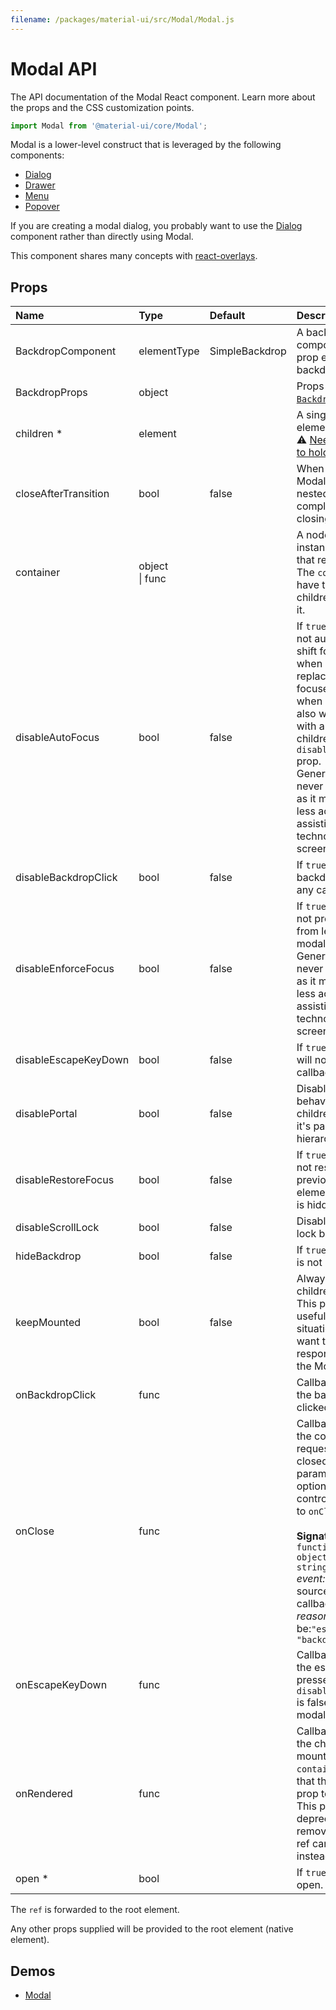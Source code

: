 ```yaml
---
filename: /packages/material-ui/src/Modal/Modal.js
---
```


<!--- This documentation is automatically generated, do not try to edit it. -->

# Modal API

<p class="description">The API documentation of the Modal React component. Learn more about the props and the CSS customization points.</p>

```js
import Modal from '@material-ui/core/Modal';
```

Modal is a lower-level construct that is leveraged by the following components:

- [Dialog](/api/dialog/)
- [Drawer](/api/drawer/)
- [Menu](/api/menu/)
- [Popover](/api/popover/)

If you are creating a modal dialog, you probably want to use the [Dialog](/api/dialog/) component
rather than directly using Modal.

This component shares many concepts with [react-overlays](https://react-bootstrap.github.io/react-overlays/#modals).

## Props

| Name | Type | Default | Description |
|:-----|:-----|:--------|:------------|
| <span class="prop-name">BackdropComponent</span> | <span class="prop-type">elementType</span> | <span class="prop-default">SimpleBackdrop</span> | A backdrop component. This prop enables custom backdrop rendering. |
| <span class="prop-name">BackdropProps</span> | <span class="prop-type">object</span> |  | Props applied to the [`Backdrop`](/api/backdrop/) element. |
| <span class="prop-name required">children&nbsp;*</span> | <span class="prop-type">element</span> |  | A single child content element.<br>⚠️ [Needs to be able to hold a ref](/guides/composition/#caveat-with-refs). |
| <span class="prop-name">closeAfterTransition</span> | <span class="prop-type">bool</span> | <span class="prop-default">false</span> | When set to true the Modal waits until a nested Transition is completed before closing. |
| <span class="prop-name">container</span> | <span class="prop-type">object<br>&#124;&nbsp;func</span> |  | A node, component instance, or function that returns either. The `container` will have the portal children appended to it. |
| <span class="prop-name">disableAutoFocus</span> | <span class="prop-type">bool</span> | <span class="prop-default">false</span> | If `true`, the modal will not automatically shift focus to itself when it opens, and replace it to the last focused element when it closes. This also works correctly with any modal children that have the `disableAutoFocus` prop.<br>Generally this should never be set to `true` as it makes the modal less accessible to assistive technologies, like screen readers. |
| <span class="prop-name">disableBackdropClick</span> | <span class="prop-type">bool</span> | <span class="prop-default">false</span> | If `true`, clicking the backdrop will not fire any callback. |
| <span class="prop-name">disableEnforceFocus</span> | <span class="prop-type">bool</span> | <span class="prop-default">false</span> | If `true`, the modal will not prevent focus from leaving the modal while open.<br>Generally this should never be set to `true` as it makes the modal less accessible to assistive technologies, like screen readers. |
| <span class="prop-name">disableEscapeKeyDown</span> | <span class="prop-type">bool</span> | <span class="prop-default">false</span> | If `true`, hitting escape will not fire any callback. |
| <span class="prop-name">disablePortal</span> | <span class="prop-type">bool</span> | <span class="prop-default">false</span> | Disable the portal behavior. The children stay within it's parent DOM hierarchy. |
| <span class="prop-name">disableRestoreFocus</span> | <span class="prop-type">bool</span> | <span class="prop-default">false</span> | If `true`, the modal will not restore focus to previously focused element once modal is hidden. |
| <span class="prop-name">disableScrollLock</span> | <span class="prop-type">bool</span> | <span class="prop-default">false</span> | Disable the scroll lock behavior. |
| <span class="prop-name">hideBackdrop</span> | <span class="prop-type">bool</span> | <span class="prop-default">false</span> | If `true`, the backdrop is not rendered. |
| <span class="prop-name">keepMounted</span> | <span class="prop-type">bool</span> | <span class="prop-default">false</span> | Always keep the children in the DOM. This prop can be useful in SEO situation or when you want to maximize the responsiveness of the Modal. |
| <span class="prop-name">onBackdropClick</span> | <span class="prop-type">func</span> |  | Callback fired when the backdrop is clicked. |
| <span class="prop-name">onClose</span> | <span class="prop-type">func</span> |  | Callback fired when the component requests to be closed. The `reason` parameter can optionally be used to control the response to `onClose`.<br><br>**Signature:**<br>`function(event: object, reason: string) => void`<br>*event:* The event source of the callback<br>*reason:* Can be:`"escapeKeyDown"`, `"backdropClick"` |
| <span class="prop-name">onEscapeKeyDown</span> | <span class="prop-type">func</span> |  | Callback fired when the escape key is pressed, `disableEscapeKeyDown` is false and the modal is in focus. |
| <span class="prop-name">onRendered</span> | <span class="prop-type">func</span> |  | Callback fired once the children has been mounted into the `container`. It signals that the `open={true}` prop took effect.<br>This prop will be deprecated and removed in v5, the ref can be used instead. |
| <span class="prop-name required">open&nbsp;*</span> | <span class="prop-type">bool</span> |  | If `true`, the modal is open. |

The `ref` is forwarded to the root element.

Any other props supplied will be provided to the root element (native element).

## Demos

- [Modal](/components/modal/)

